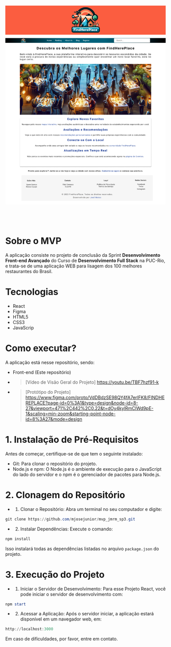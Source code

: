 ![MVP PUC-Rio - José Rodrigues Matos Junior](./src/assets/banner_repo.png)
#
&nbsp;
&nbsp;


# Sobre o MVP
A aplicação consiste no projeto de conclusão da Sprint **Desenvolvimento Front-end Avançado** do Curso de **Desenvolvimento Full Stack** na PUC-Rio, e trata-se de uma aplicação WEB para lisagem dos 100 melhores restaurantes do Brasil. 

# Tecnologias
+ React
+ Figma
+ HTML5
+ CSS3
+ JavaScrip

# Como executar?

A aplicação está nesse repositório, sendo:
- Front-end (Este repositório)
- > [Vídeo de Visão Geral do Projeto] https://youtu.be/TBF7hzf91-k
- > [Protótipo do Projeto] https://www.figma.com/proto/VdDBdzSE98QY4fA7erlFK8/FINDHEREPLACE?page-id=0%3A1&type=design&node-id=8-27&viewport=471%2C442%2C0.22&t=dOy4kylRmClWd9pE-1&scaling=min-zoom&starting-point-node-id=8%3A27&mode=design

# 1. Instalação de Pré-Requisitos

Antes de começar, certifique-se de que tem o seguinte instalado:

+ Git: Para clonar o repositório do projeto.
+ Node.js e npm: O Node.js é o ambiente de execução para o JavaScript do lado do servidor e o npm é o gerenciador de pacotes para Node.js.

# 2. Clonagem do Repositório

+ 1. Clonar o Repositório: Abra um terminal no seu computador e digite:

```powershell
git clone https://github.com/mjosejunior/mvp_jmrm_sp3.git
```
+ 2. Instalar Dependências: Execute o comando:

```powershell
npm install
```
Isso instalará todas as dependências listadas no arquivo `package.json` do projeto.

# 3. Execução do Projeto

+ 1. Iniciar o Servidor de Desenvolvimento: 
Para esse Projeto React, você pode iniciar o servidor de desenvolvimento com:
```powershell
npm start
```
+ 2. Acessar a Aplicação: 
Após o servidor iniciar, a aplicação estará disponível em um navegador web, em:
```powershell
http://localhost:3000
```

Em caso de dificuldades, por favor, entre em contato.